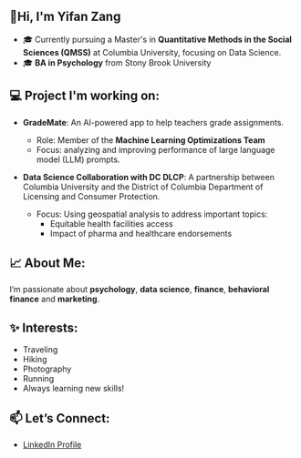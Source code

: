 ## 👋Hi, I'm Yifan Zang
- 🎓 Currently pursuing a Master's in **Quantitative Methods in the Social Sciences (QMSS)** at Columbia University, focusing on Data Science.
- 🎓 **BA in Psychology** from Stony Brook University
## 💻 Project I'm working on: 
- **GradeMate**:
  An AI-powered app to help teachers grade assignments.
  - Role: Member of the **Machine Learning Optimizations Team**
  - Focus: analyzing and improving performance of large language model (LLM) prompts.

- **Data Science Collaboration with DC DLCP**:
  A partnership between Columbia University and the District of Columbia Department of Licensing and Consumer Protection.
  - Focus: Using geospatial analysis to address important topics:
    - Equitable health facilities access
    - Impact of pharma and healthcare endorsements
   
## 📈 About Me:
I’m passionate about **psychology**, **data science**, **finance**, **behavioral finance** and **marketing**.

## ✨ Interests:
- Traveling  
- Hiking  
- Photography  
- Running  
- Always learning new skills!

## 📫 Let’s Connect:
- [LinkedIn Profile](www.linkedin.com/in/yifan-zang-778b09335)
